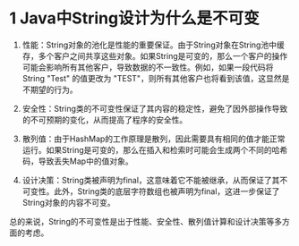 # 1 Java中String设计为什么是不可变

1. 性能：String对象的池化是性能的重要保证。由于String对象在String池中缓存，多个客户之间共享这些对象。如果String是可变的，那么一个客户的操作可能会影响所有其他客户，导致数据的不一致性。例如，如果一段代码将String "Test" 的值更改为 "TEST"，则所有其他客户也将看到该值，这显然是不期望的行为。

2. 安全性：String类的不可变性保证了其内容的稳定性，避免了因外部操作导致的不可预期的变化，从而提高了程序的安全性。

3. 散列值：由于HashMap的工作原理是散列，因此需要具有相同的值才能正常运行。如果String是可变的，那么在插入和检索时可能会生成两个不同的哈希码，导致丢失Map中的值对象。

4. 设计决策：String类被声明为final，这意味着它不能被继承，从而保证了其不可变性。此外，String类的底层字符数组也被声明为final，这进一步保证了String对象的内容不可变。

总的来说，String的不可变性是出于性能、安全性、散列值计算和设计决策等多方面的考虑。

